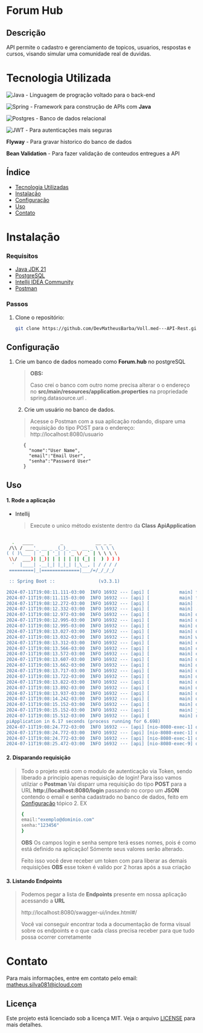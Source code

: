 # Forum Hub

## Descrição
API permite o cadastro e gerenciamento de topicos, usuarios, respostas e cursos, visando simular uma comunidade real de duvidas.

# Tecnologia Utilizada
![Java](https://img.shields.io/badge/java-%23ED8B00.svg?style=for-the-badge&logo=openjdk&logoColor=white) - Linguagem de progração voltado para o back-end

![Spring](https://img.shields.io/badge/spring-%236DB33F.svg?style=for-the-badge&logo=spring&logoColor=white) -  Framework para construção de APIs com **Java**

![Postgres](https://img.shields.io/badge/postgres-%23316192.svg?style=for-the-badge&logo=postgresql&logoColor=white) - Banco de dados relacional

![JWT](https://img.shields.io/badge/JWT-black?style=for-the-badge&logo=JSON%20web%20tokens) - Para autenticações mais seguras

**Flyway** - Para gravar historico do banco de dados

**Bean Validation** - Para fazer validação de conteudos entregues a API




## Índice
- [Tecnologia Utilizadas](#tecnologia-utilizada)
- [Instalação](#instalação)
- [Configuração](#configuração)
- [Uso](#uso)
- [Contato](#contato)

# Instalação

### Requisitos
- [Java JDK 21](https://www.oracle.com/br/java/technologies/downloads/#jdk21-windows)
- [PostgreSQL](https://www.postgresql.org/download/)
- [Intellij IDEA Community](https://www.jetbrains.com/pt-br/idea/download/?section=windows)
- [Postman](https://www.postman.com/downloads/)

### Passos
1. Clone o repositório:
   ```bash
   git clone https://github.com/DevMatheusBarba/Voll.med---API-Rest.git

## Configuração

1. Crie um banco de dados nomeado como **Forum.hub** no postgreSQL
   > **OBS:**
   >
   > Caso crei o banco com outro nome precisa alterar o o endereço no **src/main/resources/application.properties** na propriedade spring.datasource.url .
   
   2. Crie um usuário no banco de dados.
   >    Acesse o Postman com a sua aplicação rodando, dispare uma requisição do tipo POST para o endereço: http://localhost:8080/usuario
      
          {
            "nome":"User Name",
            "email":"Email User",
            "senha":"Password User"
          }

## Uso

#### 1. Rode a aplicação
- Intellij
  > Execute o unico método existente dentro da **Class** **ApiApplication**
```bash
 
  .   ____          _            __ _ _
 /\\ / ___'_ __ _ _(_)_ __  __ _ \ \ \ \
( ( )\___ | '_ | '_| | '_ \/ _` | \ \ \ \
 \\/  ___)| |_)| | | | | || (_| |  ) ) ) )
  '  |____| .__|_| |_|_| |_\__, | / / / /
 =========|_|==============|___/=/_/_/_/

 :: Spring Boot ::                (v3.3.1)

2024-07-11T19:08:11.111-03:00  INFO 16932 --- [api] [           main] forum.hub.api.ApiApplication             : Starting ApiApplication v0.0.1-SNAPSHOT using Java 21.0.2 with PID 16932 (C:\Users\mathe\OneDrive\├ürea de Trabalho\Java\Projetos Finais\Forum.Hub---API-Rest\target\api-0.0.1-SNAPSHOT.jar started by mathe in C:\Users\mathe\OneDrive\├ürea de Trabalho\Java\Projetos Finais\Forum.Hub---API-Rest)
2024-07-11T19:08:11.115-03:00  INFO 16932 --- [api] [           main] forum.hub.api.ApiApplication             : No active profile set, falling back to 1 default profile: "default"
2024-07-11T19:08:12.272-03:00  INFO 16932 --- [api] [           main] .s.d.r.c.RepositoryConfigurationDelegate : Bootstrapping Spring Data JPA repositories in DEFAULT mode.
2024-07-11T19:08:12.332-03:00  INFO 16932 --- [api] [           main] .s.d.r.c.RepositoryConfigurationDelegate : Finished Spring Data repository scanning in 52 ms. Found 4 JPA repository interfaces.
2024-07-11T19:08:12.972-03:00  INFO 16932 --- [api] [           main] o.s.b.w.embedded.tomcat.TomcatWebServer  : Tomcat initialized with port 8080 (http)
2024-07-11T19:08:12.995-03:00  INFO 16932 --- [api] [           main] o.apache.catalina.core.StandardService   : Starting service [Tomcat]
2024-07-11T19:08:12.995-03:00  INFO 16932 --- [api] [           main] o.apache.catalina.core.StandardEngine    : Starting Servlet engine: [Apache Tomcat/10.1.25]
2024-07-11T19:08:13.027-03:00  INFO 16932 --- [api] [           main] o.a.c.c.C.[Tomcat].[localhost].[/]       : Initializing Spring embedded WebApplicationContext
2024-07-11T19:08:13.032-03:00  INFO 16932 --- [api] [           main] w.s.c.ServletWebServerApplicationContext : Root WebApplicationContext: initialization completed in 1842 ms
2024-07-11T19:08:13.312-03:00  INFO 16932 --- [api] [           main] com.zaxxer.hikari.HikariDataSource       : HikariPool-1 - Starting...
2024-07-11T19:08:13.566-03:00  INFO 16932 --- [api] [           main] com.zaxxer.hikari.pool.HikariPool        : HikariPool-1 - Added connection org.postgresql.jdbc.PgConnection@27a9f025
2024-07-11T19:08:13.572-03:00  INFO 16932 --- [api] [           main] com.zaxxer.hikari.HikariDataSource       : HikariPool-1 - Start completed.
2024-07-11T19:08:13.607-03:00  INFO 16932 --- [api] [           main] org.flywaydb.core.FlywayExecutor         : Database: jdbc:postgresql://localhost/forum.hub (PostgreSQL 16.3)
2024-07-11T19:08:13.662-03:00  INFO 16932 --- [api] [           main] o.f.core.internal.command.DbValidate     : Successfully validated 2 migrations (execution time 00:00.034s)
2024-07-11T19:08:13.717-03:00  INFO 16932 --- [api] [           main] o.f.core.internal.command.DbMigrate      : Current version of schema "public": 2
2024-07-11T19:08:13.722-03:00  INFO 16932 --- [api] [           main] o.f.core.internal.command.DbMigrate      : Schema "public" is up to date. No migration necessary.
2024-07-11T19:08:13.822-03:00  INFO 16932 --- [api] [           main] o.hibernate.jpa.internal.util.LogHelper  : HHH000204: Processing PersistenceUnitInfo [name: default]
2024-07-11T19:08:13.892-03:00  INFO 16932 --- [api] [           main] org.hibernate.Version                    : HHH000412: Hibernate ORM core version 6.5.2.Final
2024-07-11T19:08:13.937-03:00  INFO 16932 --- [api] [           main] o.h.c.internal.RegionFactoryInitiator    : HHH000026: Second-level cache disabled
2024-07-11T19:08:14.242-03:00  INFO 16932 --- [api] [           main] o.s.o.j.p.SpringPersistenceUnitInfo      : No LoadTimeWeaver setup: ignoring JPA class transformer
2024-07-11T19:08:15.152-03:00  INFO 16932 --- [api] [           main] o.h.e.t.j.p.i.JtaPlatformInitiator       : HHH000489: No JTA platform available (set 'hibernate.transaction.jta.platform' to enable JTA platform integration)
2024-07-11T19:08:15.152-03:00  INFO 16932 --- [api] [           main] j.LocalContainerEntityManagerFactoryBean : Initialized JPA EntityManagerFactory for persistence unit 'default'
2024-07-11T19:08:15.512-03:00  INFO 16932 --- [api] [           main] r$InitializeUserDetailsManagerConfigurer : Global AuthenticationManager configured with UserDetailsService bean with name autenticacaoService
piApplication in 6.17 seconds (process running for 6.698)
2024-07-11T19:08:24.772-03:00  INFO 16932 --- [api] [nio-8080-exec-1] o.a.c.c.C.[Tomcat].[localhost].[/]       : Initializing Spring DispatcherServlet 'dispatcherServlet'
2024-07-11T19:08:24.772-03:00  INFO 16932 --- [api] [nio-8080-exec-1] o.s.web.servlet.DispatcherServlet        : Initializing Servlet 'dispatcherServlet'
2024-07-11T19:08:24.772-03:00  INFO 16932 --- [api] [nio-8080-exec-1] o.s.web.servlet.DispatcherServlet        : Completed initialization in 0 ms
2024-07-11T19:08:25.472-03:00  INFO 16932 --- [api] [nio-8080-exec-9] o.springdoc.api.AbstractOpenApiResource  : Init duration for springdoc-openapi is: 332 ms

```

#### 2. Disparando requisição
> Todo o projeto está com o modulo de autenticação via Token, sendo liberado a principio apenas requisição de login! Para isso vamos utilziar o **Postman**
> Vai disparr uma requisição do tipo **POST** para a URL **http://localhost:8080/login** passando no corpo um **JSON** contendo o email e senha cadastrado no banco de dados, feito em [Configuração](#configuração) tópico 2.
> EX
> ```bash
   > {
   > email:"exemplo@dominio.com"
   > senha:"123456"
   > }
   > ```
> **OBS**
> Os campos login e senha sempre terá esses nomes, pois é como está definido na aplicação! Sómente seus valores serão alterado.
>
> Feito isso você deve receber um token com para liberar as demais requisições **OBS** esse token é valido por 2 horas após a sua criação

#### 3. Listando **Endpoints**

>Podemos pegar a lista de **Endpoints** presente em nossa aplicação acessando a **URL**
>
>http://localhost:8080/swagger-ui/index.html#/
>
>Você vai conseguir encontrar toda a documentação de forma visual sobre os endpoints e o que cada class precisa receber para que tudo possa ocorrer corretamente



# Contato

Para mais informações, entre em contato pelo email: matheus.silva081@icloud.com


## Licença
Este projeto está licenciado sob a licença MIT. Veja o arquivo [LICENSE](./LICENSE.md) para mais detalhes.






